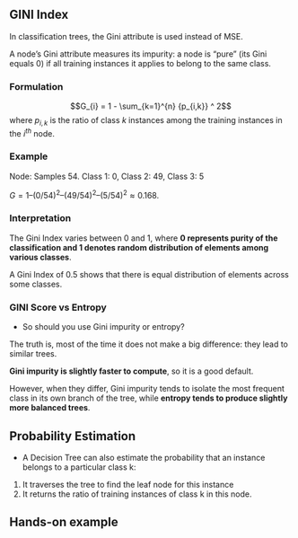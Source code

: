 ## GINI Index
In classification trees, the Gini attribute is used instead of MSE.

A node’s Gini attribute measures its impurity: a node is “pure” (its Gini equals 0) if all training instances it applies to belong to the same class.
### Formulation

$$G_{i} = 1 - \sum_{k=1}^{n} {p_{i,k}} ^ 2$$
where $p_{i,k}$ is the ratio of class $k$ instances among the training instances in the $i^{th}$ node.

### Example
Node: Samples 54. 
Class 1: 0, Class 2: 49, Class 3: 5

$G = 1 – (0/54)^2 – (49/54)^2 – (5/54)^2 ≈ 0.168.$

### Interpretation

The Gini Index varies between 0 and 1, where **0 represents purity of the classification and 1 denotes random distribution of elements among various classes**.

A Gini Index of 0.5 shows that there is equal distribution of elements across some classes.

### GINI Score vs Entropy
- So should you use Gini impurity or entropy?

The truth is, most of the time it does not make a big difference: they lead to similar trees.

**Gini impurity is slightly faster to compute**, so it is a good default.

However, when they differ, Gini impurity tends to isolate the most frequent class in its own branch of the tree, while **entropy tends to produce slightly more balanced trees**.




## Probability Estimation
- A Decision Tree can also estimate the probability that an instance belongs to a particular class k:
1. It traverses the tree to find the leaf node for this instance
2. It returns the ratio of training instances of class k in this node.

## Hands-on example







